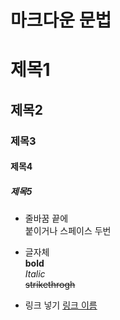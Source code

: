 # 마크다운 문법

# 제목1
## 제목2
### 제목3
#### 제목4
##### 제목5

* 줄바꿈
끝에 <br> 붙이거나  스페이스 두번  

* 글자체  
**bold**<br>
_Italic_  
~~strikethrogh~~  

* 링크 넣기
[링크 이름](www.naver.com)
